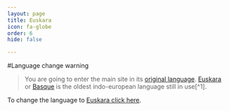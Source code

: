 ```yaml
---
layout: page
title: Euskara
icon: fa-globe
order: 6
hide: false

---
```


#Language change warning

>You are going to enter the main site in its [original language][1].
>[Euskara][2] or [Basque][3] is the oldest indo-european language still in use[^1].

To change the language to [Euskara click here][1].

[1]: https://www.espazioa.eu "Espazioa.eu"
[2]: https://eu.wikipedia.org/wiki/Euskara "Wikipedia: Euskara"
[3]: https://en.wikipedia.org/wiki/Basque_language "Wikipedia: Basque language"
[1^]: https://en.wikipedia.org/wiki/Basque_language "Wikipedia: Basque language"
